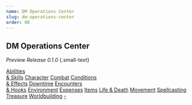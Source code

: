 ```yaml
---
name: DM Operations Center
slug: dm-operations-center
order: 00
---
```

## DM Operations Center
*Preview Release 0.1.0* {.small-text}

<div id="menu-container">
    <a href="abilities-and-skills">Abilities<br/> & Skills</a>
    <a href="character">Character</a>
    <a href="combat">Combat</a>
    <a href="conditions-and-effects">Conditions<br/> & Effects</a>
    <a href="downtime">Downtime</a>
    <a href="encounters-and-hooks">Encounters<br/> & Hooks</a>
    <a href="environment">Environment</a>
    <a href="expenses">Expenses</a>
    <a href="items">Items</a>
    <a href="life-and-death">Life & Death</a>
    <a href="movement">Movement</a>
    <a href="spellcasting">Spellcasting</a>
    <a href="treasure">Treasure</a>
    <a href="worldbuilding">Worldbuilding</a>
    <a href=".">-</a>
</div>
